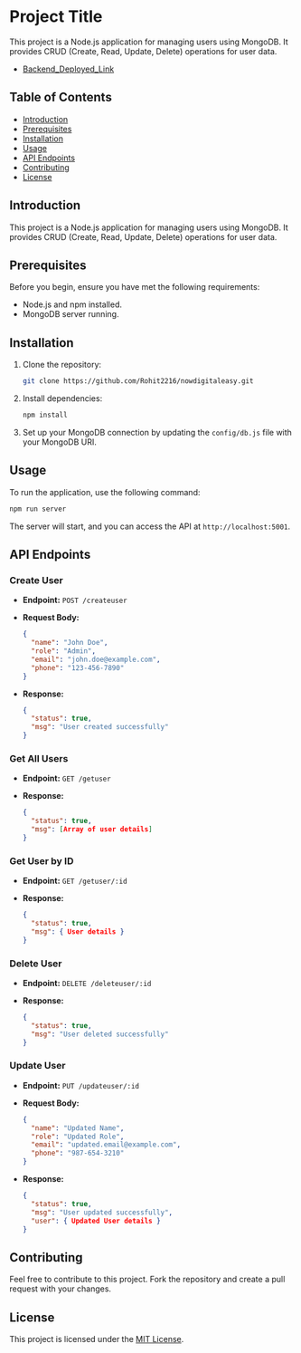 # Project Title
This project is a Node.js application for managing users using MongoDB. It provides CRUD (Create, Read, Update, Delete) operations for user data.

- [Backend_Deployed_Link](https://nowdigitaleasy-xx2c.onrender.com/)

## Table of Contents

- [Introduction](#introduction)
- [Prerequisites](#prerequisites)
- [Installation](#installation)
- [Usage](#usage)
- [API Endpoints](#api-endpoints)
- [Contributing](#contributing)
- [License](#license)

## Introduction

This project is a Node.js application for managing users using MongoDB. It provides CRUD (Create, Read, Update, Delete) operations for user data.

## Prerequisites

Before you begin, ensure you have met the following requirements:

- Node.js and npm installed.
- MongoDB server running.

## Installation

1. Clone the repository:

   ```bash
   git clone https://github.com/Rohit2216/nowdigitaleasy.git
   ```

2. Install dependencies:

   ```bash
   npm install
   ```

3. Set up your MongoDB connection by updating the `config/db.js` file with your MongoDB URI.

## Usage

To run the application, use the following command:

```bash
npm run server
```

The server will start, and you can access the API at `http://localhost:5001`.

## API Endpoints

### Create User

- **Endpoint:** `POST /createuser`
- **Request Body:**

  ```json
  {
    "name": "John Doe",
    "role": "Admin",
    "email": "john.doe@example.com",
    "phone": "123-456-7890"
  }
  ```

- **Response:**

  ```json
  {
    "status": true,
    "msg": "User created successfully"
  }
  ```

### Get All Users

- **Endpoint:** `GET /getuser`
- **Response:**

  ```json
  {
    "status": true,
    "msg": [Array of user details]
  }
  ```

### Get User by ID

- **Endpoint:** `GET /getuser/:id`
- **Response:**

  ```json
  {
    "status": true,
    "msg": { User details }
  }
  ```

### Delete User

- **Endpoint:** `DELETE /deleteuser/:id`
- **Response:**

  ```json
  {
    "status": true,
    "msg": "User deleted successfully"
  }
  ```

### Update User

- **Endpoint:** `PUT /updateuser/:id`
- **Request Body:**

  ```json
  {
    "name": "Updated Name",
    "role": "Updated Role",
    "email": "updated.email@example.com",
    "phone": "987-654-3210"
  }
  ```

- **Response:**

  ```json
  {
    "status": true,
    "msg": "User updated successfully",
    "user": { Updated User details }
  }
  ```

## Contributing

Feel free to contribute to this project. Fork the repository and create a pull request with your changes.

## License

This project is licensed under the [MIT License](LICENSE).

